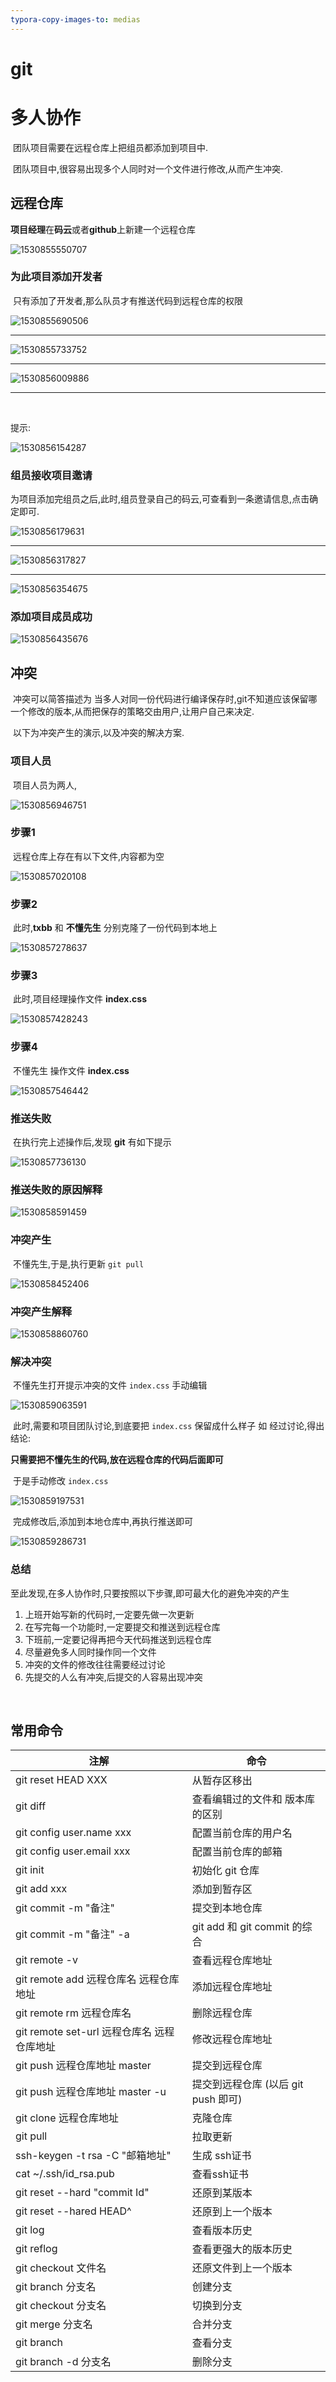 ```yaml
---
typora-copy-images-to: medias
---
```




# git

# 多人协作

​	团队项目需要在远程仓库上把组员都添加到项目中.

​	团队项目中,很容易出现多个人同时对一个文件进行修改,从而产生冲突.

## 远程仓库

​	 **项目经理**在**码云**或者**github**上新建一个远程仓库

![1530855550707](medias/1530855550707.png)

### 为此项目添加开发者

​	只有添加了开发者,那么队员才有推送代码到远程仓库的权限

![1530855690506](medias/1530855690506.png)



------



![1530855733752](medias/1530855733752.png)



------

![1530856009886](medias/1530856009886.png)

------

​	

提示:

![1530856154287](medias/1530856154287.png)

### 组员接收项目邀请

​	为项目添加完组员之后,此时,组员登录自己的码云,可查看到一条邀请信息,点击确定即可.

![1530856179631](medias/1530856179631.png)

------

![1530856317827](medias/1530856317827.png)

------

![1530856354675](medias/1530856354675.png)



### 添加项目成员成功

![1530856435676](medias/1530856435676.png)



## 冲突

​	冲突可以简答描述为 当多人对同一份代码进行编译保存时,git不知道应该保留哪一个修改的版本,从而把保存的策略交由用户,让用户自己来决定.

​	以下为冲突产生的演示,以及冲突的解决方案.

### 项目人员

​	项目人员为两人,

![1530856946751](medias/1530856946751.png)

### 步骤1

​	远程仓库上存在有以下文件,内容都为空

![1530857020108](medias/1530857020108.png)

### 步骤2

​	此时,**txbb** 和 **不懂先生** 分别克隆了一份代码到本地上

![1530857278637](medias/1530857278637.png)

### 步骤3

​	此时,项目经理操作文件 **index.css**

![1530857428243](medias/1530857428243.png)

### 步骤4

​	不懂先生 操作文件 **index.css**

![1530857546442](medias/1530857546442.png)

### 推送失败

​	在执行完上述操作后,发现 **git** 有如下提示

![1530857736130](medias/1530857736130.png)

### 推送失败的原因解释
![1530858591459](medias/1530858591459.png)

### 冲突产生

​	不懂先生,于是,执行更新  `git pull`

![1530858452406](medias/1530858452406.png)

### 冲突产生解释

![1530858860760](medias/1530858860760.png)

### 解决冲突

​	不懂先生打开提示冲突的文件 `index.css` 手动编辑

![1530859063591](medias/1530859063591.png)

​	此时,需要和项目团队讨论,到底要把 `index.css` 保留成什么样子 如 经过讨论,得出结论:

​	 **只需要把不懂先生的代码,放在远程仓库的代码后面即可**

​	于是手动修改  `index.css`

![1530859197531](medias/1530859197531.png)

​	完成修改后,添加到本地仓库中,再执行推送即可

![1530859286731](medias/1530859286731.png)

### 总结

​	至此发现,在多人协作时,只要按照以下步骤,即可最大化的避免冲突的产生

1. 上班开始写新的代码时,一定要先做一次更新 
2. 在写完每一个功能时,一定要提交和推送到远程仓库
3. 下班前,一定要记得再把今天代码推送到远程仓库
4. 尽量避免多人同时操作同一个文件
5. 冲突的文件的修改往往需要经过讨论
6. 先提交的人么有冲突,后提交的人容易出现冲突

​	

## 常用命令

| 注解                                       | 命令                                |
| ------------------------------------------ | ----------------------------------- |
| git reset HEAD XXX                         | 从暂存区移出                        |
| git diff                                   | 查看编辑过的文件和 版本库的区别     |
| git config user.name xxx                   | 配置当前仓库的用户名                |
| git config user.email xxx                  | 配置当前仓库的邮箱                  |
| git init                                   | 初始化 git 仓库                     |
| git add xxx                                | 添加到暂存区                        |
| git commit -m "备注"                       | 提交到本地仓库                      |
| git commit -m "备注" -a                    | git add 和 git commit 的综合        |
| git remote -v                              | 查看远程仓库地址                    |
| git remote add 远程仓库名 远程仓库地址     | 添加远程仓库地址                    |
| git remote rm 远程仓库名                   | 删除远程仓库                        |
| git remote set-url 远程仓库名 远程仓库地址 | 修改远程仓库地址                    |
| git push 远程仓库地址 master               | 提交到远程仓库                      |
| git push 远程仓库地址 master -u            | 提交到远程仓库 (以后 git push 即可) |
| git clone 远程仓库地址                     | 克隆仓库                            |
| git pull                                   | 拉取更新                            |
| ssh-keygen -t rsa -C "邮箱地址"            | 生成 ssh证书                        |
| cat ~/.ssh/id_rsa.pub                      | 查看ssh证书                         |
| git reset --hard "commit Id"               | 还原到某版本                        |
| git reset --hared HEAD^                    | 还原到上一个版本                    |
| git log                                    | 查看版本历史                        |
| git reflog                                 | 查看更强大的版本历史                |
| git checkout 文件名                        | 还原文件到上一个版本                |
| git branch 分支名                          | 创建分支                            |
| git checkout 分支名                        | 切换到分支                          |
| git merge 分支名                           | 合并分支                            |
| git branch                                 | 查看分支                            |
| git branch -d 分支名                       | 删除分支                            |